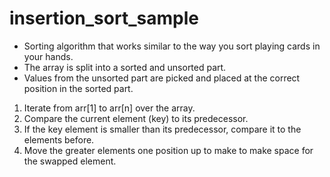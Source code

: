# insertion_sort_sample

* Sorting algorithm that works similar to the way you sort playing cards in your hands.  
* The array is split into a sorted and unsorted part.  
* Values from the unsorted part are picked and placed at the correct position in the sorted part.  

1. Iterate from arr[1] to arr[n] over the array.  
2. Compare the current element (key) to its predecessor.  
3. If the key element is smaller than its predecessor, compare it to the elements before.  
4. Move the greater elements one position up to make to make space for the swapped element.  

